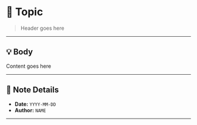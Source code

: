 # 📝 Topic

> Header goes here

---

## 💡 Body

Content goes here

---

## 📅 Note Details

- **Date:** `YYYY-MM-DD`
- **Author:** `NAME`
---